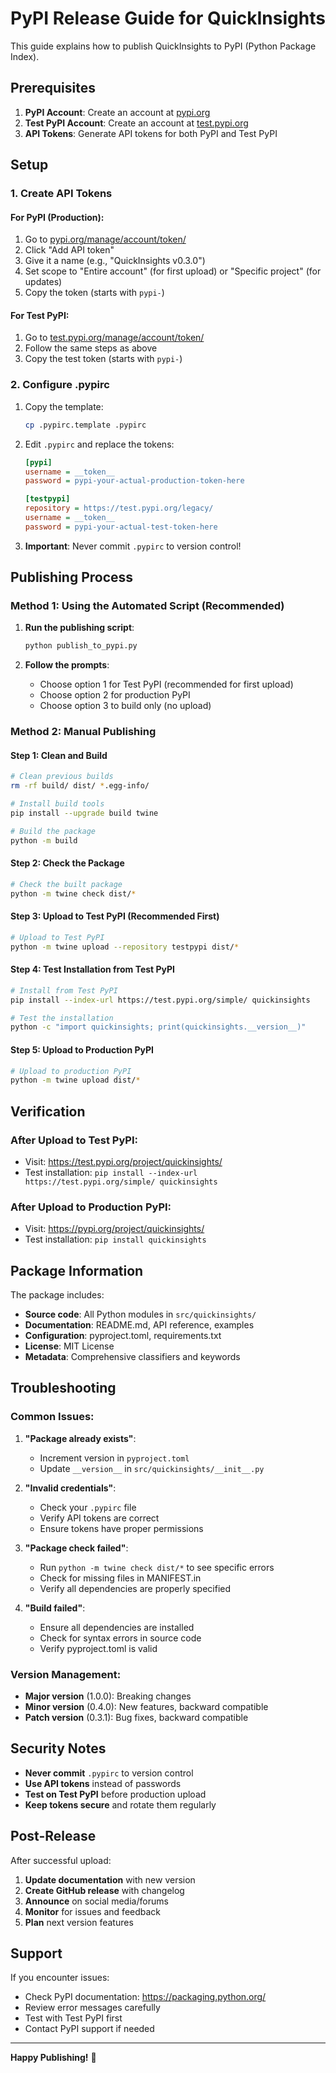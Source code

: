 # PyPI Release Guide for QuickInsights

This guide explains how to publish QuickInsights to PyPI (Python Package Index).

## Prerequisites

1. **PyPI Account**: Create an account at [pypi.org](https://pypi.org)
2. **Test PyPI Account**: Create an account at [test.pypi.org](https://test.pypi.org)
3. **API Tokens**: Generate API tokens for both PyPI and Test PyPI

## Setup

### 1. Create API Tokens

#### For PyPI (Production):
1. Go to [pypi.org/manage/account/token/](https://pypi.org/manage/account/token/)
2. Click "Add API token"
3. Give it a name (e.g., "QuickInsights v0.3.0")
4. Set scope to "Entire account" (for first upload) or "Specific project" (for updates)
5. Copy the token (starts with `pypi-`)

#### For Test PyPI:
1. Go to [test.pypi.org/manage/account/token/](https://test.pypi.org/manage/account/token/)
2. Follow the same steps as above
3. Copy the test token (starts with `pypi-`)

### 2. Configure .pypirc

1. Copy the template:
   ```bash
   cp .pypirc.template .pypirc
   ```

2. Edit `.pypirc` and replace the tokens:
   ```ini
   [pypi]
   username = __token__
   password = pypi-your-actual-production-token-here

   [testpypi]
   repository = https://test.pypi.org/legacy/
   username = __token__
   password = pypi-your-actual-test-token-here
   ```

3. **Important**: Never commit `.pypirc` to version control!

## Publishing Process

### Method 1: Using the Automated Script (Recommended)

1. **Run the publishing script**:
   ```bash
   python publish_to_pypi.py
   ```

2. **Follow the prompts**:
   - Choose option 1 for Test PyPI (recommended for first upload)
   - Choose option 2 for production PyPI
   - Choose option 3 to build only (no upload)

### Method 2: Manual Publishing

#### Step 1: Clean and Build
```bash
# Clean previous builds
rm -rf build/ dist/ *.egg-info/

# Install build tools
pip install --upgrade build twine

# Build the package
python -m build
```

#### Step 2: Check the Package
```bash
# Check the built package
python -m twine check dist/*
```

#### Step 3: Upload to Test PyPI (Recommended First)
```bash
# Upload to Test PyPI
python -m twine upload --repository testpypi dist/*
```

#### Step 4: Test Installation from Test PyPI
```bash
# Install from Test PyPI
pip install --index-url https://test.pypi.org/simple/ quickinsights

# Test the installation
python -c "import quickinsights; print(quickinsights.__version__)"
```

#### Step 5: Upload to Production PyPI
```bash
# Upload to production PyPI
python -m twine upload dist/*
```

## Verification

### After Upload to Test PyPI:
- Visit: https://test.pypi.org/project/quickinsights/
- Test installation: `pip install --index-url https://test.pypi.org/simple/ quickinsights`

### After Upload to Production PyPI:
- Visit: https://pypi.org/project/quickinsights/
- Test installation: `pip install quickinsights`

## Package Information

The package includes:
- **Source code**: All Python modules in `src/quickinsights/`
- **Documentation**: README.md, API reference, examples
- **Configuration**: pyproject.toml, requirements.txt
- **License**: MIT License
- **Metadata**: Comprehensive classifiers and keywords

## Troubleshooting

### Common Issues:

1. **"Package already exists"**:
   - Increment version in `pyproject.toml`
   - Update `__version__` in `src/quickinsights/__init__.py`

2. **"Invalid credentials"**:
   - Check your `.pypirc` file
   - Verify API tokens are correct
   - Ensure tokens have proper permissions

3. **"Package check failed"**:
   - Run `python -m twine check dist/*` to see specific errors
   - Check for missing files in MANIFEST.in
   - Verify all dependencies are properly specified

4. **"Build failed"**:
   - Ensure all dependencies are installed
   - Check for syntax errors in source code
   - Verify pyproject.toml is valid

### Version Management:

- **Major version** (1.0.0): Breaking changes
- **Minor version** (0.4.0): New features, backward compatible
- **Patch version** (0.3.1): Bug fixes, backward compatible

## Security Notes

- **Never commit** `.pypirc` to version control
- **Use API tokens** instead of passwords
- **Test on Test PyPI** before production upload
- **Keep tokens secure** and rotate them regularly

## Post-Release

After successful upload:

1. **Update documentation** with new version
2. **Create GitHub release** with changelog
3. **Announce** on social media/forums
4. **Monitor** for issues and feedback
5. **Plan** next version features

## Support

If you encounter issues:
- Check PyPI documentation: https://packaging.python.org/
- Review error messages carefully
- Test with Test PyPI first
- Contact PyPI support if needed

---

**Happy Publishing!** 🚀

